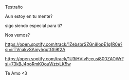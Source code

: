 Testraño 

Aun estoy en tu mente?

sigo siendo especial para ti?

Nos vemos?

https://open.spotify.com/track/1ZebsbrSZGn8IopE1g1R0e?si=irTVnakvSAmyhqgtGh9f2A

https://open.spotify.com/track/1U3iHVIvFceusi800ZAOWr?si=73kBJ4poRmKOouWztxLK5w

Te Amo <3 
